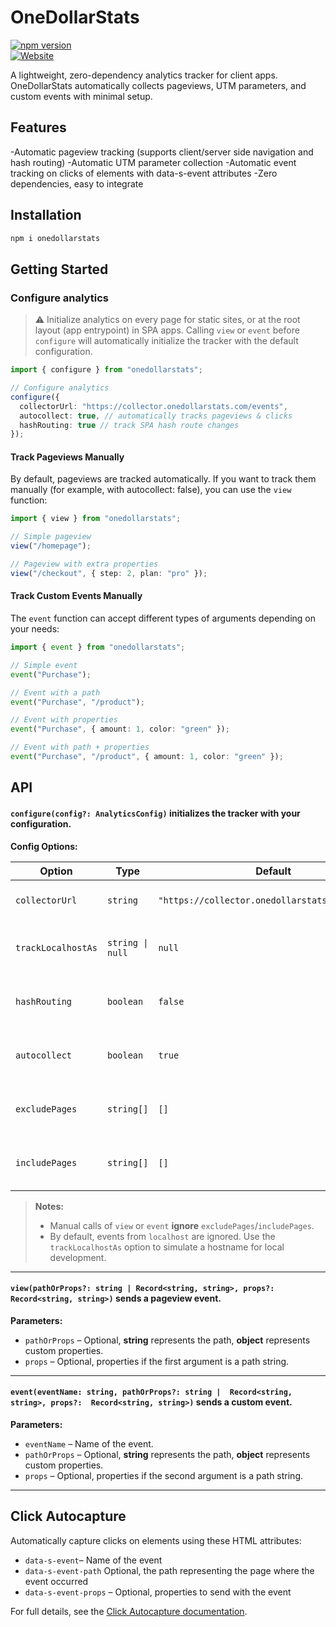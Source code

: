 # OneDollarStats

[![npm version](https://img.shields.io/npm/v/onedollarstats)](https://www.npmjs.com/package/onedollarstats)  
[![Website](https://img.shields.io/badge/site-onedollarstats.com-blue)](https://onedollarstats.com/home)

A lightweight, zero-dependency analytics tracker for client apps. OneDollarStats automatically collects pageviews, UTM parameters, and custom events with minimal setup.

## Features

-Automatic pageview tracking (supports client/server side navigation and hash routing)
-Automatic UTM parameter collection
-Automatic event tracking on clicks of elements with data-s-event attributes
-Zero dependencies, easy to integrate

## Installation

```bash
npm i onedollarstats
```

## Getting Started

### Configure analytics

> ⚠️ Initialize analytics on every page for static sites, or at the root layout (app entrypoint) in SPA apps.
> Calling `view` or `event` before `configure` will automatically initialize the tracker with the default configuration.

```ts
import { configure } from "onedollarstats";

// Configure analytics
configure({
  collectorUrl: "https://collector.onedollarstats.com/events",
  autocollect: true, // automatically tracks pageviews & clicks
  hashRouting: true // track SPA hash route changes
});
```

#### Track Pageviews Manually

By default, pageviews are tracked automatically. If you want to track them manually (for example, with autocollect: false), you can use the `view` function:

```ts
import { view } from "onedollarstats";

// Simple pageview
view("/homepage");

// Pageview with extra properties
view("/checkout", { step: 2, plan: "pro" });
```

#### Track Custom Events Manually

The `event` function can accept different types of arguments depending on your needs:

```ts
import { event } from "onedollarstats";

// Simple event
event("Purchase");

// Event with a path
event("Purchase", "/product");

// Event with properties
event("Purchase", { amount: 1, color: "green" });

// Event with path + properties
event("Purchase", "/product", { amount: 1, color: "green" });
```

## API

#### `configure(config?: AnalyticsConfig)` initializes the tracker with your configuration.

**Config Options:**

| Option             | Type             | Default                                         | Description                                |
| ------------------ | ---------------- | ----------------------------------------------- | ------------------------------------------ |
| `collectorUrl`     | `string`         | `"https://collector.onedollarstats.com/events"` | URL to send analytics events               |
| `trackLocalhostAs` | `string \| null` | `null`                                          | Replace localhost hostname for dev testing |
| `hashRouting`      | `boolean`        | `false`                                         | Track hash route changes as pageviews      |
| `autocollect`      | `boolean`        | `true`                                          | Automatically track pageviews & clicks     |
| `excludePages`     | `string[]`       | `[]`                                            | Pages to ignore for automatic tracking     |
| `includePages`     | `string[]`       | `[]`                                            | Pages to explicitly include for tracking   |

> **Notes:**
>
> - Manual calls of `view` or `event` **ignore** `excludePages`/`includePages`.
> - By default, events from `localhost` are ignored. Use the `trackLocalhostAs` option to simulate a hostname for local development.

---

#### `view(pathOrProps?: string | Record<string, string>, props?:  Record<string, string>)` sends a pageview event.

**Parameters:**

- `pathOrProps` – Optional, **string** represents the path, **object** represents custom properties.
- `props` – Optional, properties if the first argument is a path string.

---

#### `event(eventName: string, pathOrProps?: string |  Record<string, string>, props?:  Record<string, string>)` sends a custom event.

**Parameters:**

- `eventName` – Name of the event.
- `pathOrProps` – Optional, **string** represents the path, **object** represents custom properties.
- `props` – Optional, properties if the second argument is a path string.

---

## Click Autocapture

Automatically capture clicks on elements using these HTML attributes:

- `data-s-event`– Name of the event
- `data-s-event-path` Optional, the path representing the page where the event occurred
- `data-s-event-props` – Optional, properties to send with the event

For full details, see the [Click Autocapture documentation](https://docs.onedollarstats.com/send-events).

